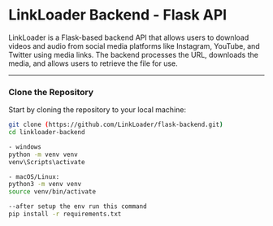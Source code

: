 # **LinkLoader Backend** - Flask API

LinkLoader is a Flask-based backend API that allows users to download videos and audio from social media platforms like Instagram, YouTube, and Twitter using media links. The backend processes the URL, downloads the media, and allows users to retrieve the file for use.

---



###  Clone the Repository

Start by cloning the repository to your local machine:

```bash
git clone (https://github.com/LinkLoader/flask-backend.git)
cd linkloader-backend

- windows
python -m venv venv
venv\Scripts\activate

- macOS/Linux:
python3 -m venv venv
source venv/bin/activate

--after setup the env run this command 
pip install -r requirements.txt

